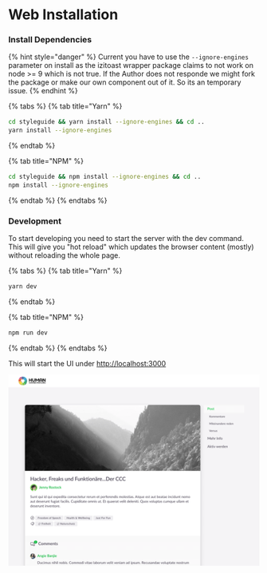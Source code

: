 # Web Installation

### Install Dependencies

{% hint style="danger" %}
Current you have to use the `--ignore-engines` parameter on install as the izitoast wrapper package claims to not work on node &gt;= 9 which is not true. If the Author does not responde we might fork the package or make our own component out of it. So its an temporary issue.
{% endhint %}

{% tabs %}
{% tab title="Yarn" %}
```bash
cd styleguide && yarn install --ignore-engines && cd ..
yarn install --ignore-engines
```
{% endtab %}

{% tab title="NPM" %}
```bash
cd styleguide && npm install --ignore-engines && cd ..
npm install --ignore-engines
```
{% endtab %}
{% endtabs %}

### Development

To start developing you need to start the server with the dev command. This will give you "hot reload" which updates the browser content \(mostly\) without reloading the whole page.

{% tabs %}
{% tab title="Yarn" %}
```bash
yarn dev
```
{% endtab %}

{% tab title="NPM" %}
```bash
npm run dev
```
{% endtab %}
{% endtabs %}

This will start the UI under [http://localhost:3000](http://localhost:3000)

![You should see this under http://localhost:3000](../.gitbook/assets/screenshot.png)



